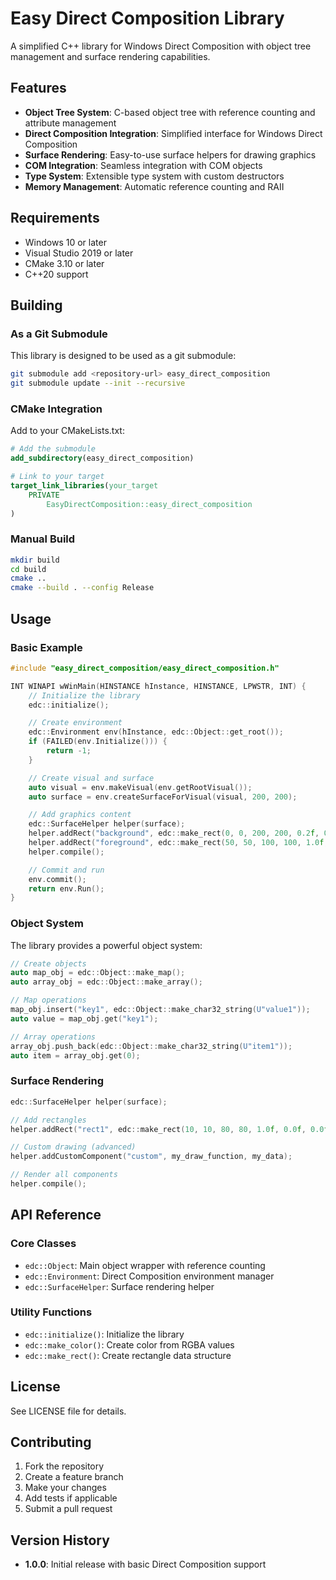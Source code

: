 # Easy Direct Composition Library

A simplified C++ library for Windows Direct Composition with object tree management and surface rendering capabilities.

## Features

- **Object Tree System**: C-based object tree with reference counting and attribute management
- **Direct Composition Integration**: Simplified interface for Windows Direct Composition
- **Surface Rendering**: Easy-to-use surface helpers for drawing graphics
- **COM Integration**: Seamless integration with COM objects
- **Type System**: Extensible type system with custom destructors
- **Memory Management**: Automatic reference counting and RAII

## Requirements

- Windows 10 or later
- Visual Studio 2019 or later
- CMake 3.10 or later
- C++20 support

## Building

### As a Git Submodule

This library is designed to be used as a git submodule:

```bash
git submodule add <repository-url> easy_direct_composition
git submodule update --init --recursive
```

### CMake Integration

Add to your CMakeLists.txt:

```cmake
# Add the submodule
add_subdirectory(easy_direct_composition)

# Link to your target
target_link_libraries(your_target
    PRIVATE
        EasyDirectComposition::easy_direct_composition
)
```

### Manual Build

```bash
mkdir build
cd build
cmake ..
cmake --build . --config Release
```

## Usage

### Basic Example

```cpp
#include "easy_direct_composition/easy_direct_composition.h"

INT WINAPI wWinMain(HINSTANCE hInstance, HINSTANCE, LPWSTR, INT) {
    // Initialize the library
    edc::initialize();

    // Create environment
    edc::Environment env(hInstance, edc::Object::get_root());
    if (FAILED(env.Initialize())) {
        return -1;
    }

    // Create visual and surface
    auto visual = env.makeVisual(env.getRootVisual());
    auto surface = env.createSurfaceForVisual(visual, 200, 200);

    // Add graphics content
    edc::SurfaceHelper helper(surface);
    helper.addRect("background", edc::make_rect(0, 0, 200, 200, 0.2f, 0.3f, 0.8f));
    helper.addRect("foreground", edc::make_rect(50, 50, 100, 100, 1.0f, 0.5f, 0.0f));
    helper.compile();

    // Commit and run
    env.commit();
    return env.Run();
}
```

### Object System

The library provides a powerful object system:

```cpp
// Create objects
auto map_obj = edc::Object::make_map();
auto array_obj = edc::Object::make_array();

// Map operations
map_obj.insert("key1", edc::Object::make_char32_string(U"value1"));
auto value = map_obj.get("key1");

// Array operations
array_obj.push_back(edc::Object::make_char32_string(U"item1"));
auto item = array_obj.get(0);
```

### Surface Rendering

```cpp
edc::SurfaceHelper helper(surface);

// Add rectangles
helper.addRect("rect1", edc::make_rect(10, 10, 80, 80, 1.0f, 0.0f, 0.0f));

// Custom drawing (advanced)
helper.addCustomComponent("custom", my_draw_function, my_data);

// Render all components
helper.compile();
```

## API Reference

### Core Classes

- `edc::Object`: Main object wrapper with reference counting
- `edc::Environment`: Direct Composition environment manager
- `edc::SurfaceHelper`: Surface rendering helper

### Utility Functions

- `edc::initialize()`: Initialize the library
- `edc::make_color()`: Create color from RGBA values
- `edc::make_rect()`: Create rectangle data structure

## License

See LICENSE file for details.

## Contributing

1. Fork the repository
2. Create a feature branch
3. Make your changes
4. Add tests if applicable
5. Submit a pull request

## Version History

- **1.0.0**: Initial release with basic Direct Composition support
